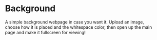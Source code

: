 # Background
A simple background webpage in case you want it. Upload an image, choose how it is placed and the whitespace color, then open up the main page and make it fullscreen for viewing!
